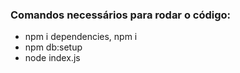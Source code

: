 ### Comandos necessários para rodar o código:
- npm i dependencies, npm i
- npm db:setup
- node index.js
